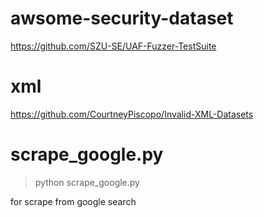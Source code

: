 # awsome-security-dataset


https://github.com/SZU-SE/UAF-Fuzzer-TestSuite

# xml

https://github.com/CourtneyPiscopo/Invalid-XML-Datasets



# scrape_google.py

> python scrape_google.py

for scrape from google search

